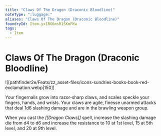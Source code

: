 ```yaml
---
title: "Claws Of The Dragon (Draconic Bloodline)"
noteType: ":luggage:"
aliases: "Claws Of The Dragon (Draconic Bloodline)"
foundryId: Item.yxIRG6msR1SKmFKw
tags:
  - Item
---
```


# Claws Of The Dragon (Draconic Bloodline)
![[pathfinder2e/Feats/zz_asset-files/icons-sundries-books-book-red-exclamation.webp|150]]

Your fingernails grow into razor-sharp claws, and scales speckle your fingers, hands, and wrists. Your claws are agile, finesse unarmed attacks that deal 1d6 slashing damage and are in the brawling weapon group.

When you cast the _[[Dragon Claws]]_ spell, increase the slashing damage die from d4 to d6 and increase the resistance to 10 at 1st level, 15 at 5th level, and 20 at 9th level.
